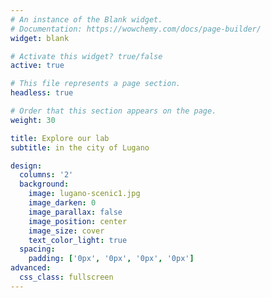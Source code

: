 ```yaml
---
# An instance of the Blank widget.
# Documentation: https://wowchemy.com/docs/page-builder/
widget: blank

# Activate this widget? true/false
active: true

# This file represents a page section.
headless: true

# Order that this section appears on the page.
weight: 30

title: Explore our lab
subtitle: in the city of Lugano

design:
  columns: '2'
  background:
    image: lugano-scenic1.jpg
    image_darken: 0
    image_parallax: false
    image_position: center
    image_size: cover
    text_color_light: true
  spacing:
    padding: ['0px', '0px', '0px', '0px']
advanced:
  css_class: fullscreen
---
```

